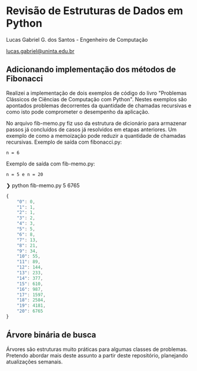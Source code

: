 # Revisão de Estruturas de Dados em Python 

Lucas Gabriel G. dos Santos - Engenheiro de Computação

lucas.gabriel@uninta.edu.br

## Adicionando implementação dos métodos de Fibonacci

Realizei a implementação de dois exemplos de código do livro "Problemas Clássicos de Ciências de Computação com Python". Nestes exemplos são apontados problemas decorrentes da quantidade de chamadas recursivas e como isto pode comprometer o desempenho da aplicação. 

No arquivo fib-memo.py fiz uso da estrutura de dicionário para armazenar passos já concluídos de casos já resolvidos em etapas anteriores. Um exemplo de como a memoização pode reduzir a quantidade de chamadas recursivas. 
Exemplo de saída com fibonacci.py:

    n = 6

Exemplo de saída com fib-memo.py:

    n = 5 e n = 20

❯ python fib-memo.py 
5
6765
```javascript
{
    "0": 0,
    "1": 1,
    "2": 1,
    "3": 2,
    "4": 3,
    "5": 5,
    "6": 8,
    "7": 13,
    "8": 21,
    "9": 34,
    "10": 55,
    "11": 89,
    "12": 144,
    "13": 233,
    "14": 377,
    "15": 610,
    "16": 987,
    "17": 1597,
    "18": 2584,
    "19": 4181,
    "20": 6765
}
```

## Árvore binária de busca


Árvores são estruturas muito práticas para algumas classes de problemas. 
Pretendo abordar mais deste assunto a partir deste repositório, planejando atualizações semanais. 


